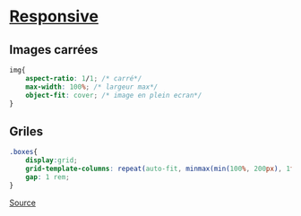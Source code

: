 # [Responsive](readme.md)

## Images carrées

```css
img{
    aspect-ratio: 1/1; /* carré*/
    max-width: 100%; /* largeur max*/
    object-fit: cover; /* image en plein ecran*/
}
```

## Griles

```css
.boxes{
    display:grid;
    grid-template-columns: repeat(auto-fit, minmax(min(100%, 200px), 1fr));
    gap: 1 rem;
}
```

[Source](https://www.youtube.com/watch?v=MDqhKkEN-IM&list=TLPQMDgwNzIwMjWnE5-nOfNFJw&index=4&ab_channel=OptimisticWeb)